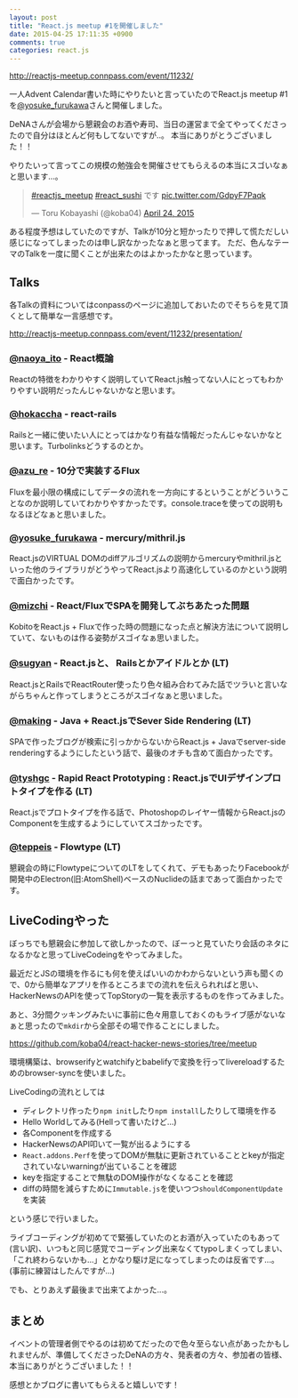 ```yaml
---
layout: post
title: "React.js meetup #1を開催しました"
date: 2015-04-25 17:11:35 +0900
comments: true
categories: react.js
---
```


http://reactjs-meetup.connpass.com/event/11232/

一人Advent Calendar書いた時にやりたいと言っていたのでReact.js meetup #1 を[@yosuke_furukawa](http://twitter.com/yosuke_furukawa)さんと開催しました。

 DeNAさんが会場から懇親会のお酒や寿司、当日の運営まで全てやってくださったので自分はほとんど何もしてないですが..。
 本当にありがとうございました！！

やりたいって言ってこの規模の勉強会を開催させてもらえるの本当にスゴいなぁと思います...。

 <blockquote class="twitter-tweet" lang="en"><p><a href="https://twitter.com/hashtag/reactjs_meetup?src=hash">#reactjs_meetup</a> <a href="https://twitter.com/hashtag/react_sushi?src=hash">#react_sushi</a> です <a href="http://t.co/GdpyF7Paqk">pic.twitter.com/GdpyF7Paqk</a></p>&mdash; Toru Kobayashi (@koba04) <a href="https://twitter.com/koba04/status/591580062702383107">April 24, 2015</a></blockquote>
<script async src="//platform.twitter.com/widgets.js" charset="utf-8"></script>

<!-- more -->

ある程度予想はしていたのですが、Talkが10分と短かったりで押して慌ただしい感じになってしまったのは申し訳なかったなぁと思ってます。
ただ、色んなテーマのTalkを一度に聞くことが出来たのはよかったかなと思っています。

## Talks

各Talkの資料についてはconpassのページに追加しておいたのでそちらを見て頂くとして簡単な一言感想です。

http://reactjs-meetup.connpass.com/event/11232/presentation/

### [@naoya_ito](https://twitter.com/naoya_ito) - React概論

Reactの特徴をわかりやすく説明していてReact.js触ってない人にとってもわかりやすい説明だったんじゃないかなと思います。

### [@hokaccha](https://twitter.com/hokaccha) - react-rails

Railsと一緒に使いたい人にとってはかなり有益な情報だったんじゃないかなと思います。Turbolinksどうするのとか。

### [@azu_re](https://twitter.com/azu_re) - 10分で実装するFlux

Fluxを最小限の構成にしてデータの流れを一方向にするということがどういうことなのか説明していてわかりやすかったです。console.traceを使っての説明もなるほどなぁと思いました。

### [@yosuke_furukawa](http://twitter.com/yosuke_furukawa) - mercury/mithril.js

React.jsのVIRTUAL DOMのdiffアルゴリズムの説明からmercuryやmithril.jsといった他のライブラリがどうやってReact.jsより高速化しているのかという説明で面白かったです。

### [@mizchi](https://twitter.com/mizchi) - React/FluxでSPAを開発してぶちあたった問題

KobitoをReact.js + Fluxで作った時の問題になった点と解決方法について説明していて、ないものは作る姿勢がスゴイなぁ思いました。

### [@sugyan](https://twitter.com/sugyan) - React.jsと、 Railsとかアイドルとか (LT)

React.jsとRailsでReactRouter使ったり色々組み合わてみた話でツラいと言いながらちゃんと作ってしまうところがスゴイなぁと思いました。

### [@making](https://twitter.com/making) - Java + React.jsでSever Side Rendering (LT)

SPAで作ったブログが検索に引っかからないからReact.js + Javaでserver-side renderingするようにしたという話で、最後のオチも含めて面白かったです。

### [@tyshgc](https://twitter.com/tyshgc) - Rapid React Prototyping : React.jsでUIデザインプロトタイプを作る (LT)

React.jsでプロトタイプを作る話で、Photoshopのレイヤー情報からReact.jsのComponentを生成するようにしていてスゴかったです。

### [@teppeis](https://twitter.com/teppeis) - Flowtype (LT)

懇親会の時にFlowtypeについてのLTをしてくれて、デモもあったりFacebookが開発中のElectron(旧:AtomShell)ベースのNuclideの話まであって面白かったです。

## LiveCodingやった

ぼっちでも懇親会に参加して欲しかったので、ぼーっと見ていたり会話のネタになるかなと思ってLiveCodeingをやってみました。

最近だとJSの環境を作るにも何を使えばいいのかわからないという声も聞くので、0から簡単なアプリを作るところまでの流れを伝えられればと思い、HackerNewsのAPIを使ってTopStoryの一覧を表示するものを作ってみました。

あと、3分間クッキングみたいに事前に色々用意しておくのもライブ感がないなぁと思ったので`mkdir`から全部その場で作ることにしました。

https://github.com/koba04/react-hacker-news-stories/tree/meetup

環境構築は、browserifyとwatchifyとbabelifyで変換を行ってlivereloadするためのbrowser-syncを使いました。

LiveCodingの流れとしては

* ディレクトリ作ったり`npm init`したり`npm install`したりして環境を作る
* Hello Worldしてみる(Hellって書いたけど...)
* 各Componentを作成する
* HackerNewsのAPI叩いて一覧が出るようにする
* `React.addons.Perf`を使ってDOMが無駄に更新されていることとkeyが指定されていないwarningが出ていることを確認
* keyを指定することで無駄のDOM操作がなくなることを確認
* diffの時間を減らすために`Immutable.js`を使いつつ`shouldComponentUpdate`を実装

という感じで行いました。

ライブコーディングが初めてで緊張していたのとお酒が入っていたのもあって(言い訳)、いつもと同じ感覚でコーディング出来なくてtypoしまくってしまい、「これ終わらないかも...」とかなり駆け足になってしまったのは反省です...。
(事前に練習はしたんですが...)

でも、とりあえず最後まで出来てよかった...。

## まとめ

イベントの管理者側でやるのは初めてだったので色々至らない点があったかもしれませんが、準備してくださったDeNAの方々、発表者の方々、参加者の皆様、本当にありがとうございました！！

感想とかブログに書いてもらえると嬉しいです！

